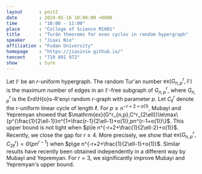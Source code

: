 ```yaml
---
layout      : post2
date        : 2024-05-16 10:00:00 +0800
time        : "10:00 - 11:00"
place       : "College of Science M1001"
title       : "Turán theorems for even cycles in random hypergraph"
speaker     : "Jiaxi Nie"
affiliation : "Fudan University"
homepage    : "https://jiaxinie.github.io/"
tencent     : "710 891 972"
show        : ture
---
```


Let $\mathbb{F}$ be an $r$-uniform hypergraph. The random Tur\'an number $\mathrm{ex}(G^r_{n,p},\mathbb{F})$ is the maximum number of edges in an $\mathbb{F}$-free subgraph of $G^r_{n,p}$, where $G^r_{n,p}$ is the Erd\H{o}s-R\'enyi random $r$-graph with parameter $p$. Let $C^r_{\ell}$ denote the $r$-uniform linear cycle of length $\ell$. For $p\ge n^{-r+2+o(1)}$, Mubayi and Yepremyan showed that $\mathrm{ex}(G^r_{n,p},C^r_{2\ell})\le\max\{p^{\frac{1}{2\ell-1}}n^{1+\frac{r-1}{2\ell-1}+o(1)},pn^{r-1+o(1)}\}$. This upper bound is not tight when $p\le n^{-r+2+\frac{1}{2\ell-2}+o(1)}$. Recently, we close the gap for $r\ge 4$. More precisely, we show that $\mathrm{ex}(G^r_{n,p},C^r_{2\ell})=\Theta(pn^{r-1})$ when $p\ge n^{-r+2+\frac{1}{2\ell-1}+o(1)}$. Similar results have recently been obtained independently in a different way by Mubayi and Yepremyan. For $r=3$, we significantly improve Mubayi and Yepremyan's upper bound.

